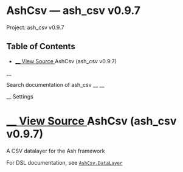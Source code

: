 # AshCsv — ash_csv v0.9.7

Project: ash_csv v0.9.7

## Table of Contents

- [ __ View Source ](external_link) AshCsv (ash_csv v0.9.7)

__

Search documentation of ash_csv __ __

__ Settings

#  [ __ View Source ](external_link) AshCsv (ash_csv v0.9.7)

A CSV datalayer for the Ash framework

For DSL documentation, see [`AshCsv.DataLayer`](external_link)
